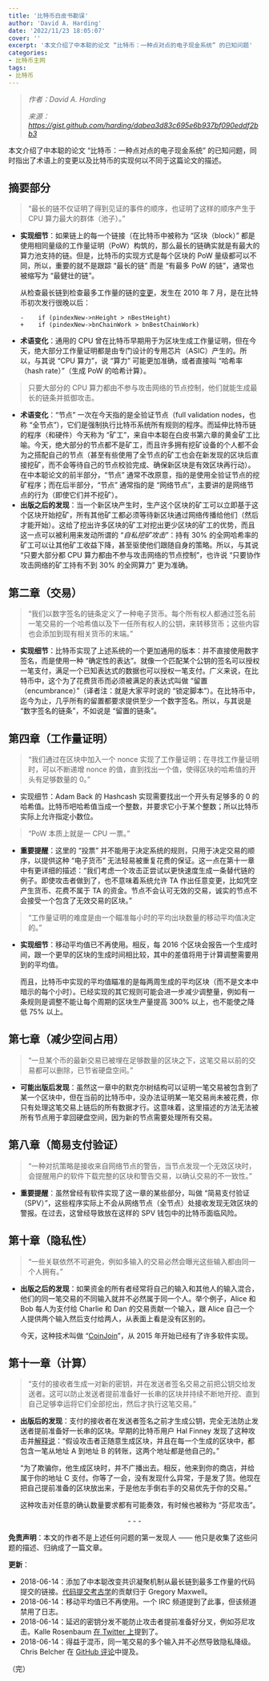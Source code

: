 ```yaml
---
title: '比特币白皮书勘误'
author: 'David A. Harding'
date: '2022/11/23 18:05:07'
cover: ''
excerpt: '本文介绍了中本聪的论文 “比特币：一种点对点的电子现金系统” 的已知问题'
categories:
- 比特币主网
tags:
- 比特币
---
```



> *作者：David A. Harding*
> 
> *来源：<https://gist.github.com/harding/dabea3d83c695e6b937bf090eddf2bb3>*



本文介绍了中本聪的论文 “比特币：一种点对点的电子现金系统” 的已知问题，同时指出了术语上的变更以及比特币的实现何以不同于这篇论文的描述。

## 摘要部分

> “最长的链不仅证明了得到见证的事件的顺序，也证明了这样的顺序产生于 CPU 算力最大的群体（池子）。”

- **实现细节**：如果链上的每一个链接（在比特币中被称为 “区块（block）” 都是使用相同量级的工作量证明（PoW）构筑的，那么最长的链确实就是有最大的算力池支持的链。但是，比特币的实现方式是每个区块的 PoW 量级都可以不同，所以，重要的就不是跟踪 “最长的链” 而是 “有最多 PoW 的链”，通常也被缩写为 “最健壮的链”。

  从检查最长链到检查最多工作量的链的[变更](https://github.com/bitcoin/bitcoin/commit/40cd0369419323f8d7385950e20342e998c994e1#diff-623e3fd6da1a45222eeec71496747b31R420)，发生在 2010 年 7 月，是在比特币初次发行很晚以后：

  ```
  -    if (pindexNew->nHeight > nBestHeight)
  +    if (pindexNew->bnChainWork > bnBestChainWork)
  ```

- **术语变化**：通用的 CPU 曾在比特币早期用于为区块生成工作量证明，但在今天，绝大部分工作量证明都是由专门设计的专用芯片（ASIC）产生的。所以，与其说 “CPU 算力”，说 “算力” 可能更加准确，或者直接叫 “哈希率（hash rate）”（生成 PoW 的哈希计算）。

> 只要大部分的 CPU 算力都由不参与攻击网络的节点控制，他们就能生成最长的链条并抵御攻击。

- **术语变化**：“节点” 一次在今天指的是全验证节点（full validation nodes，也称 “全节点”），它们是强制执行比特币系统所有规则的程序。而延伸比特币链的程序（和硬件）今天称为 “矿工”，来自中本聪在白皮书第六章的黄金矿工比喻。今天，绝大部分的节点都不是矿工，而且许多拥有挖矿设备的个人都不会为之搭配自己的节点（甚至有些使用了全节点的矿工也会在新发现的区块后直接挖矿，而不会等待自己的节点校验完成、确保新区块是有效区块再行动）。在中本聪论文的前半部分，“节点” 通常不改原意，指的是使用全验证节点的挖矿程序；而在后半部分，“节点” 通常指的是 “网络节点”，主要讲的是网络节点的行为（即使它们并不挖矿）。
- **出版之后的发现**：当一个新区块产生时，生产这个区块的矿工可以立即基于这个区块开始挖矿，所有其他矿工都必须等待新区块通过网络传播给他们（然后才能开始）。这给了挖出许多区块的矿工对挖出更少区块的矿工的优势，而且这一点可以被利用来发动所谓的 “*自私挖矿攻击*”：持有 30% 的全网哈希率的矿工可以让其他矿工收益下降，甚至驱使他们跟随自身的策略。所以，与其说 “只要大部分都 CPU 算力都由不参与攻击网络的节点控制”，也许说 “只要协作攻击网络的矿工持有不到 30% 的全网算力” 更为准确。

## 第二章（交易）

> “我们以数字签名的链条定义了一种电子货币。每个所有权人都通过签名前一笔交易的一个哈希值以及下一任所有权人的公钥，来转移货币；这些内容也会添加到现有相关货币的末端。”

- **实现细节**：比特币实现了上述系统的一个更加通用的版本：并不直接使用数字签名，而是使用一种 “确定性的表达”。就像一个匹配某个公钥的签名可以授权一笔支付，满足一个已知表达式的数据也可以授权一笔支付。广义来说，在比特币中，这个为了花费货币而必须被满足的表达式叫做 “留置（encumbrance）”（译者注：就是大家平时说的 “锁定脚本”）。在比特币中，迄今为止，几乎所有的留置都要求提供至少一个数字签名。所以，与其说是 “数字签名的链条”，不如说是 “留置的链条”。

## 第四章（工作量证明）

> “我们通过在区块中加入一个 nonce 实现了工作量证明；在寻找工作量证明时，可以不断递增 nonce 的值，直到找出一个值，使得区块的哈希值的开头有足够数量的 0。”

- 实现细节：Adam Back 的 Hashcash 实现需要找出一个开头有足够多的 0 的哈希值。比特币吧哈希值当成一个整数，并要求它小于某个整数；所以比特币实际上允许指定小数位。

> “PoW 本质上就是一 CPU 一票。”

- **重要提醒**：这里的 “投票” 并不能用于决定系统的规则，只用于决定交易的顺序，以提供这种 “电子货币” 无法轻易被重复花费的保证。这一点在第十一章中有更详细的描述：“我们考虑一个攻击正尝试以更快速度生成一条替代链的例子。即使攻击者做到了，也不意味着系统允许 TA 作出任意变更，比如凭空产生货币、花费不属于 TA 的资金。节点不会认可无效的交易，诚实的节点不会接受一个包含了无效交易的区块。”

> “工作量证明的难度是由一个瞄准每小时的平均出块数量的移动平均值决定的。”

- **实现细节**：移动平均值已不再使用。相反，每 2016 个区块会报告一个生成时间，跟一个更早的区块的生成时间相比较，其中的差值将用于计算调整需要用到的平均值。

  而且，比特币中实现的平均值瞄准的是每两周生成的平均区块（而不是文本中暗示的每个小时）。已经实现的其它规则可能会进一步减少调整量，例如有一条规则是调整不能让每个周期的区块生产量提高 300% 以上，也不能使之降低 75% 以上。

## 第七章（减少空间占用）

> “一旦某个币的最新交易已被埋在足够数量的区块之下，这笔交易以前的交易都可以删除，已节省硬盘空间。”

- **可能出版后发现**：虽然这一章中的默克尔树结构可以证明一笔交易被包含到了某一个区块中，但在当前的比特币中，没办法证明某一笔交易尚未被花费，你只有处理这笔交易上链后的所有数据才行。这意味着，这里描述的方法无法被所有节点用于拿回硬盘空间，因为新的节点需要处理所有交易。

## 第八章（简易支付验证）

> “一种对抗策略是接收来自网络节点的警告，当节点发现一个无效区块时，会提醒用户的软件下载完整的区块和警告交易，以确认交易的不一致性。”

- **重要提醒**：虽然曾经有软件实现了这一章的某些部分，叫做 “简易支付验证（SPV）”，这些程序实际上不会从网络节点（全节点）处接收发现无效区块的警报。在过去，这曾经导致放在这样的 SPV 钱包中的比特币面临风险。

## 第十章（隐私性）

> “一些关联依然不可避免，例如多输入的交易必然会曝光这些输入都由同一个人拥有。”

- **出版之后的发现**：如果资金的所有者经常将自己的输入和其他人的输入混合，他们的同一笔交易的不同输入就并不必然属于同一个人。举个例子，Alice 和 Bob 每人为支付给 Charlie 和 Dan 的交易贡献一个输入，跟 Alice 自己一个人提供两个输入然后支付给两人，从表面上看是没有区别的。

  今天，这种技术叫做 “[CoinJoin](https://en.bitcoin.it/wiki/CoinJoin)”，从 2015 年开始已经有了许多软件实现。

## 第十一章（计算）

> “支付的接收者生成一对新的密钥，并在发送者签名交易之前把公钥交给发送者。这可以防止发送者提前准备好一长串的区块并持续不断地开挖、直到自己足够幸运将它们全部挖出，然后才执行这笔交易。”

- **出版后的发现**：支付的接收者在发送者签名之前才生成公钥，完全无法防止发送者提前准备好一长串的区块。早期的比特币用户 Hal Finney 发现了这种攻击并[解释说](https://lists.linuxfoundation.org/pipermail/bitcoin-dev/2022-October/021135.html)：“假设攻击者正随意生成区块，并且在每一个生成的区块中，都包含一笔从地址 A 到地址 B 的转账，这两个地址都是他自己的。”

  “为了欺骗你，他生成区块时，并不广播出去。相反，他来到你的商店，并给属于你的地址 C 支付。你等了一会，没有发现什么异常，于是发了货。他现在把自己提前准备的区块放出来，于是他左手倒右手的交易优先于你的交易。”

  这种攻击对任意的确认数量要求都有可能奏效，有时候也被称为 “芬尼攻击”。

<p style="text-align:center">- - -</p>


**免责声明**：本文的作者不是上述任何问题的第一发现人 —— 他只是收集了这些问题的描述、归纳成了一篇文章。

**更新**：

- 2018-06-14：添加了中本聪改变共识凝聚机制从最长链到最多工作量的代码提交的链接。[代码提交考古学](https://github.com/bitcoin-dot-org/bitcoin.org/issues/1325#issuecomment-230154542)的贡献归于 Gregory Maxwell。
- 2018-06-14：移动平均值已不再使用。一个 IRC 频道提到了此事，但该频道禁用了日志。
- 2018-06-14：延迟的密钥分发不能防止攻击者提前准备好分叉，例如芬尼攻击。Kalle Rosenbaum [在 Twitter 上](https://twitter.com/kallerosenbaum/status/999916373055684609)提到了。
- 2018-06-14：得益于混币，同一笔交易的多个输入并不必然导致隐私降级。Chris Belcher 在 [GitHub 评论](https://gist.github.com/harding/dabea3d83c695e6b937bf090eddf2bb3#gistcomment-1983379)中提及。

（完）



